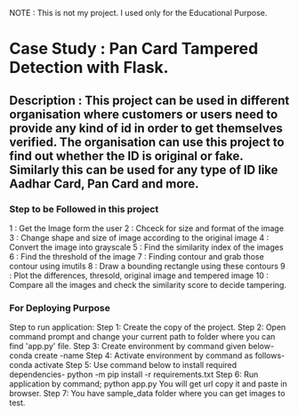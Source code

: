 NOTE : This is not my project. I used only for the Educational Purpose.

# Case Study : Pan Card Tampered Detection with Flask.

## Description :  This project can be used in different organisation where customers or users need to provide any kind of id in order to get themselves verified. The organisation can use this project to find out whether the ID is original or fake. Similarly this can be used for any type of ID like Aadhar Card, Pan Card and more.

### Step to be Followed in this project 

1 : Get the Image form the user
2 : Chceck for size and format of the image
3 : Change shape and size of image according to the original image
4 : Convert the image into grayscale
5 : Find the similarity index of the images
6 : Find the threshold of the image
7 : Finding contour and grab those contour using imutils
8 : Draw a bounding rectangle using these contours
9 : Plot the differences, thresold, original image and tempered image
10 : Compare all the images and check the similarity score to decide tampering.


### For Deploying Purpose

Step to run application:
Step 1:	Create the copy of the project.
Step 2: Open command prompt and change your current path 
to folder where you can find 'app.py' file.
Step 3: Create environment by command given below-
conda create -name <environment name>
Step 4: Activate environment by command as follows-
conda activate <environment name>
Step 5: Use command below to install required dependencies-
python -m pip install -r requirements.txt
Step 6: Run application by command;
python app.py
You will get url copy it and paste in browser.
Step 7: You have sample_data folder where you can get images to test.
